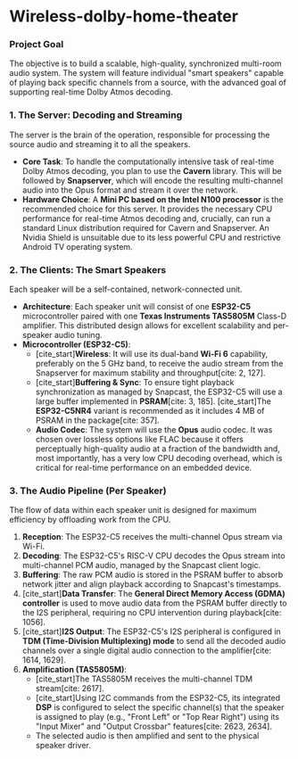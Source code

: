 # Wireless-dolby-home-theater

### **Project Goal**

The objective is to build a scalable, high-quality, synchronized multi-room audio system. The system will feature individual "smart speakers" capable of playing back specific channels from a source, with the advanced goal of supporting real-time Dolby Atmos decoding.

### **1. The Server: Decoding and Streaming**

The server is the brain of the operation, responsible for processing the source audio and streaming it to all the speakers.

* **Core Task**: To handle the computationally intensive task of real-time Dolby Atmos decoding, you plan to use the **Cavern** library. This will be followed by **Snapserver**, which will encode the resulting multi-channel audio into the Opus format and stream it over the network.
* **Hardware Choice**: A **Mini PC based on the Intel N100 processor** is the recommended choice for this server. It provides the necessary CPU performance for real-time Atmos decoding and, crucially, can run a standard Linux distribution required for Cavern and Snapserver. An Nvidia Shield is unsuitable due to its less powerful CPU and restrictive Android TV operating system.

### **2. The Clients: The Smart Speakers**

Each speaker will be a self-contained, network-connected unit.

* **Architecture**: Each speaker unit will consist of one **ESP32-C5** microcontroller paired with one **Texas Instruments TAS5805M** Class-D amplifier. This distributed design allows for excellent scalability and per-speaker audio tuning.
* **Microcontroller (ESP32-C5)**:
    * [cite_start]**Wireless**: It will use its dual-band **Wi-Fi 6** capability, preferably on the 5 GHz band, to receive the audio stream from the Snapserver for maximum stability and throughput[cite: 2, 127].
    * [cite_start]**Buffering & Sync**: To ensure tight playback synchronization as managed by Snapcast, the ESP32-C5 will use a large buffer implemented in **PSRAM**[cite: 3, 185]. [cite_start]The **ESP32-C5NR4** variant is recommended as it includes 4 MB of PSRAM in the package[cite: 357].
    * **Audio Codec**: The system will use the **Opus** audio codec. It was chosen over lossless options like FLAC because it offers perceptually high-quality audio at a fraction of the bandwidth and, most importantly, has a very low CPU decoding overhead, which is critical for real-time performance on an embedded device.

### **3. The Audio Pipeline (Per Speaker)**

The flow of data within each speaker unit is designed for maximum efficiency by offloading work from the CPU.

1.  **Reception**: The ESP32-C5 receives the multi-channel Opus stream via Wi-Fi.
2.  **Decoding**: The ESP32-C5's RISC-V CPU decodes the Opus stream into multi-channel PCM audio, managed by the Snapcast client logic.
3.  **Buffering**: The raw PCM audio is stored in the PSRAM buffer to absorb network jitter and align playback according to Snapcast's timestamps.
4.  [cite_start]**Data Transfer**: The **General Direct Memory Access (GDMA) controller** is used to move audio data from the PSRAM buffer directly to the I2S peripheral, requiring no CPU intervention during playback[cite: 1056].
5.  [cite_start]**I2S Output**: The ESP32-C5's I2S peripheral is configured in **TDM (Time-Division Multiplexing) mode** to send all the decoded audio channels over a single digital audio connection to the amplifier[cite: 1614, 1629].
6.  **Amplification (TAS5805M)**:
    * [cite_start]The TAS5805M receives the multi-channel TDM stream[cite: 2617].
    * [cite_start]Using I2C commands from the ESP32-C5, its integrated **DSP** is configured to select the specific channel(s) that the speaker is assigned to play (e.g., "Front Left" or "Top Rear Right") using its "Input Mixer" and "Output Crossbar" features[cite: 2623, 2634].
    * The selected audio is then amplified and sent to the physical speaker driver.
